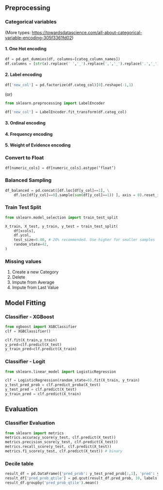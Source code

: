 ## Preprocessing
### Categorical variables 
(More types: https://towardsdatascience.com/all-about-categorical-variable-encoding-305f3361fd02)
#### 1. One Hot encoding
```py
df = pd.get_dummies(df, columns=[categ_column_names])
df.columns = [str(x).replace(' ','_').replace(',','_').replace('.','_') for x in df.columns]
```
#### 2. Label encoding
```py
df['new_col'] = pd.factorize(df.categ_col)[0].reshape(-1,1)
```
(or)
```py
from sklearn.preprocessing import LabelEncoder

df['new_col'] = LabelEncoder.fit_transform(df.categ_col)
```
#### 3. Ordinal encoding
#### 4. Frequency encoding
#### 5. Weight of Evidence encoding


### Convert to Float
```py
df[numeric_cols] = df[numeric_cols].astype(‘float’)
```

### Balanced Sampling
```py
df_balanced = pd.concat([df.loc[df[y_col]==1], \
	df.loc[df[y_col]==0].sample(sum(df[y_col]==1)) ], axis = 0).reset_index()  # Swap 0 & 1 when 1 needs to sampled down
```

### Train Test Split
```py
from sklearn.model_selection import train_test_split

X_train, X_test, y_train, y_test = train_test_split(
    df[xcols],
    df.ycol,
    test_size=0.40, # 20% recommended. Use higher for smaller samples
    random_state=42,
)
```

### Missing values
1. Create a new Category
2. Delete
3. Impute from Average
4. Impute from Last Value

## Model Fitting

### Classifier - XGBoost
```py
from xgboost import XGBClassifier
clf = XGBClassifier()

clf.fit(X_train,y_train)
y_pred=clf.predict(X_test)
y_train_pred=clf.predict(X_train)
```


### Classifier - Logit
```py
from sklearn.linear_model import LogisticRegression

clf = LogisticRegression(random_state=0).fit(X_train, y_train)
y_test_pred_prob = clf.predict_proba(X_test)
y_test_pred = clf.predict(X_test)
y_train_pred = clf.predict(X_train)
```

## Evaluation

### Classifier Evaluation
```py
from sklearn import metrics
metrics.accuracy_score(y_test, clf.predict(X_test)) 
metrics.precision_score(y_test, clf.predict(X_test))
metrics.recall_score(y_test, clf.predict(X_test))
metrics.f1_score(y_test, clf.predict(X_test)) # binary
```

### Decile table
```py
result_df = pd.DataFrame({'pred_prob': y_test_pred_prob[:,1], 'pred': y_test_pred, 'actual': y_test}).reset_index(drop=True)
result_df['pred_prob_qtile'] = pd.qcut(result_df.pred_prob, 10, labels = range(0,10))
result_df.groupby('pred_prob_qtile').mean()
```
